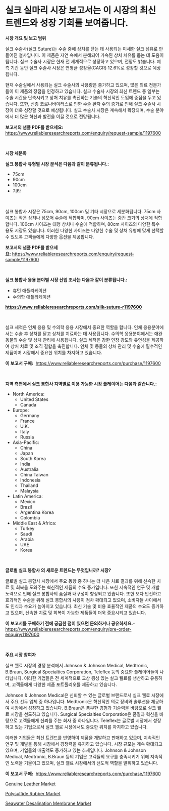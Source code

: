 <p><h1>실크 실마리 시장 보고서는 이 시장의 최신 트렌드와 성장 기회를 보여줍니다.</h1></p><p><strong>시장 개요 및 보고 범위</strong></p>
<p><p>실크 수술사(실크 Suture)는 수술 중에 상처를 닫는 데 사용되는 미세한 실크 섬유로 만들어진 철사입니다. 이 제품은 자연 속에서 분해되어 가속된 상처 치유를 돕는 데 도움이 됩니다. 실크 수술사 시장은 현재 전 세계적으로 성장하고 있으며, 전망도 밝습니다. 예측 기간 동안 실크 수술사 시장은 연평균 성장율(CAGR) 12.6%로 성장할 것으로 예상됩니다. </p><p>현재 수술실에서 사용되는 실크 수술사의 사용량은 증가하고 있으며, 많은 의료 전문가들이 이 제품의 장점을 인정하고 있습니다. 실크 수술사 시장의 최신 트렌드 중 일부는 수술 시간을 단축시키고 상처 치유를 촉진하는 기술의 혁신적인 도입에 중점을 두고 있습니다. 또한, 신종 코로나바이러스로 인한 수술 환자 수의 증가로 인해 실크 수술사 시장이 더욱 성장할 것으로 예상됩니다. 실크 수술사 시장은 계속해서 확장되며, 수술 분야에서 더 많은 혁신과 발전을 이끌 것으로 전망됩니다.</p></p>
<p><strong>보고서의 샘플 PDF를 받으세요:</strong> <a href="https://www.reliableresearchreports.com/enquiry/request-sample/1197600">https://www.reliableresearchreports.com/enquiry/request-sample/1197600</a></p>
<p>&nbsp;</p>
<p><strong>시장 세분화</strong></p>
<p><strong>실크 봉합사 유형별 시장 분석은 다음과 같이 분류됩니다.:</strong></p>
<p><ul><li>75cm</li><li>90cm</li><li>100cm</li><li>기타</li></ul></p>
<p>&nbsp;</p>
<p><p>실크 봉합사 시장은 75cm, 90cm, 100cm 및 기타 시장으로 세분화됩니다. 75cm 사이즈는 작은 상처나 섬모어 수술에 적합하며, 90cm 사이즈는 중간 크기의 상처에 적합합니다. 100cm 사이즈는 대형 상처나 수술에 적합하며, 80cm 사이즈의 다양한 특수 용도 시장도 있습니다. 이러한 다양한 사이즈는 다양한 수술 및 상처 유형에 맞게 선택할 수 있도록 고객들에게 다양한 옵션을 제공합니다.</p></p>
<p><strong>보고서의 샘플 PDF를 받으세요:</strong>&nbsp;<a href="https://www.reliableresearchreports.com/enquiry/request-sample/1197600">https://www.reliableresearchreports.com/enquiry/request-sample/1197600</a></p>
<p>&nbsp;</p>
<p><strong> 실크 봉합사 응용 분야별 시장 산업 조사는 다음과 같이 분류됩니다.:</strong></p>
<p><ul><li>휴먼 애플리케이션</li><li>수의학 애플리케이션</li></ul></p>
<p><strong><a href="https://www.reliableresearchreports.com/silk-suture-r1197600">https://www.reliableresearchreports.com/silk-suture-r1197600</a></strong></p>
<p>&nbsp;</p>
<p><p>실크 세척은 인체 응용 및 수의학 응용 시장에서 중요한 역할을 합니다. 인체 응용분야에서는 수술 후 상처를 닫고 상처를 치료하는 데 사용됩니다. 수의학 응용분야에서는 애완동물의 수술 및 상처 관리에 사용됩니다. 실크 세척은 강한 인장 강도와 유연성을 제공하여 상처 치료 및 조직 결합을 촉진합니다. 인체 및 동물의 상처 관리 및 수술에 필수적인 제품이며 시장에서 중요한 위치를 차지하고 있습니다.</p></p>
<p><strong>이 보고서 구매:</strong>&nbsp; <a href="https://www.reliableresearchreports.com/purchase/1197600">https://www.reliableresearchreports.com/purchase/1197600</a></p>
<p>&nbsp;</p>
<p><strong>지역 측면에서 실크 봉합사 지역별로 이용 가능한 시장 플레이어는 다음과 같습니다.:</strong></p>
<p><ul>
    <li>
        North America:
        <ul>
            <li>United States</li>
            <li>Canada</li>
        </ul>
    </li>
    <li>
        Europe:
        <ul>
            <li>Germany</li>
            <li>France</li>
            <li>U.K.</li>
            <li>Italy</li>
            <li>Russia</li>
        </ul>
    </li>
    <li>
        Asia-Pacific:
        <ul>
            <li>China</li>
            <li>Japan</li>
            <li>South Korea</li>
            <li>India</li>
            <li>Australia</li>
            <li>China Taiwan</li>
            <li>Indonesia</li>
            <li>Thailand</li>
            <li>Malaysia</li>
        </ul>
    </li>
    <li>
        Latin America:
        <ul>
            <li>Mexico</li>
            <li>Brazil</li>
            <li>Argentina Korea</li>
            <li>Colombia</li>
        </ul>
    </li>
    <li>
        Middle East & Africa:
        <ul>
            <li>Turkey</li>
            <li>Saudi</li>
            <li>Arabia</li>
            <li>UAE</li>
            <li>Korea</li>
        </ul>
    </li>
    </ul></p>
<p>&nbsp;</p>
<p><strong>글로벌 실크 봉합사 의 새로운 트렌드는 무엇입니까? 시장?</strong></p>
<p><p>글로벌 실크 봉합사 시장에서 주요 동향 중 하나는 더 나은 치료 결과를 위해 신속한 치료 및 회복을 도와주는 혁신적인 제품의 수요 증가입니다. 또한 지속적인 연구 및 개발 노력으로 인해 실크 봉합사의 품질과 내구성이 향상되고 있습니다. 또한 보다 안전하고 효과적인 수술을 위해 실크 봉합사의 사용이 점차 확대되고 있으며, 소비자들 사이에서도 인식과 수요가 높아지고 있습니다. 최신 기술 및 비용 효율적인 제품의 수요도 증가하고 있으며, 신속한 치료 및 회복이 가능한 제품들이 더욱 중요시되고 있습니다.</p></p>
<p><strong>이 보고서를 구매하기 전에 궁금한 점이 있으면 문의하거나 공유하세요.</strong>- <a href="https://www.reliableresearchreports.com/enquiry/pre-order-enquiry/1197600">https://www.reliableresearchreports.com/enquiry/pre-order-enquiry/1197600</a></p>
<p>&nbsp;</p>
<p><strong>주요 시장 참여자</strong></p>
<p><p>실크 꿸료 시장의 경쟁 분석에서 Johnson & Johnson Medical, Medtronic, B.Braun, Surgical Specialties Corporation, Teleflex 등의 중요한 플레이어들이 나타납니다. 이러한 기업들은 전 세계적으로 교상 릥성 있는 실크 꿸료를 생산하고 유통하며, 고객들에게 다양한 제품 포트폴리오를 제공하고 있습니다.</p><p>Johnson & Johnson Medical은 신뢰할 수 있는 글로벌 브랜드로서 실크 꿸료 시장에서 주요 선두 업체 중 하나입니다. Medtronic은 혁신적인 의료 장비와 솔루션을 제공하여 시장에서 성장하고 있습니다. B.Braun은 풍부한 경험과 기술력을 바탕으로 실크 꿸료 시장을 선도하고 있습니다. Surgical Specialties Corporation은 품질과 혁신을 바탕으로 고객들에게 신뢰를 주는 회사 중 하나입니다. Teleflex는 글로벌 시장에서 성장하고 있는 기업으로서 실크 꿸료 시장에서도 중요한 위치를 차지하고 있습니다.</p><p>이러한 기업들은 최신 트렌드를 반영하여 제품을 개발하고 판매하고 있으며, 지속적인 연구 및 개발을 통해 시장에서 경쟁력을 유지하고 있습니다. 시장 규모는 계속 확대되고 있으며, 기업들의 매출액도 증가하고 있는 추세입니다. Johnson & Johnson Medical, Medtronic, B.Braun 등의 기업은 고객들의 요구를 충족시키기 위해 지속적인 노력을 기울이고 있으며, 실크 꿸료 시장에서의 선도적 역할을 발휘하고 있습니다.</p></p>
<p><strong>이 보고서 구매:</strong>&nbsp;&nbsp;<a href="https://www.reliableresearchreports.com/purchase/1197600">https://www.reliableresearchreports.com/purchase/1197600</a></p>
<p><p><a href="https://www.linkedin.com/pulse/genuine-leather-market-centers-aspects-growth-share-opportunity-k7fjc?trackingId=RsbOKE%2FU4p7NF0dfAD4eKQ%3D%3D">Genuine Leather Market</a></p><p><a href="https://www.linkedin.com/pulse/polysulfide-rubber-market-research-report-provides-thorough-9zhnc?trackingId=RgTMHLP95a5Pn4gxeJehYw%3D%3D">Polysulfide Rubber Market</a></p><p><a href="https://www.linkedin.com/pulse/decoding-seawater-desalination-membrane-market-deep-dive-latest-ccp0e?trackingId=QS8IjvPP5eSq9%2Bzk4%2FLJoQ%3D%3D">Seawater Desalination Membrane Market</a></p></p>